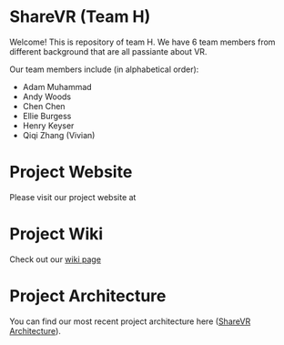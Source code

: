 # ShareVR (Team H)
Welcome! This is repository of team H. We have 6 team members from different background that are all passiante about VR.

Our team members include (in alphabetical order):
- Adam Muhammad
- Andy Woods
- Chen Chen
- Ellie Burgess
- Henry Keyser
- Qiqi Zhang (Vivian)

# Project Website
Please visit our project website at 

# Project Wiki
Check out our [wiki page](https://github.com/nuvention-web/Team-H/wiki)

# Project Architecture
You can find our most recent project architecture here ([ShareVR Architecture](https://github.com/nuvention-web/Team-H/wiki/Architecture)).
